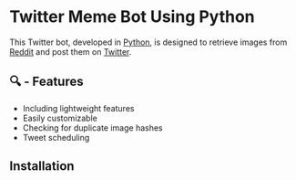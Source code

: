 # Twitter Meme Bot Using Python
This Twitter bot, developed in [Python](https://www.python.org), is designed to retrieve images from [Reddit](https://www.reddit.com) and post them on [Twitter](https://www.twitter.com).

## 🔍 - Features

- Including lightweight features
- Easily customizable
- Checking for duplicate image hashes
- Tweet scheduling

## Installation


